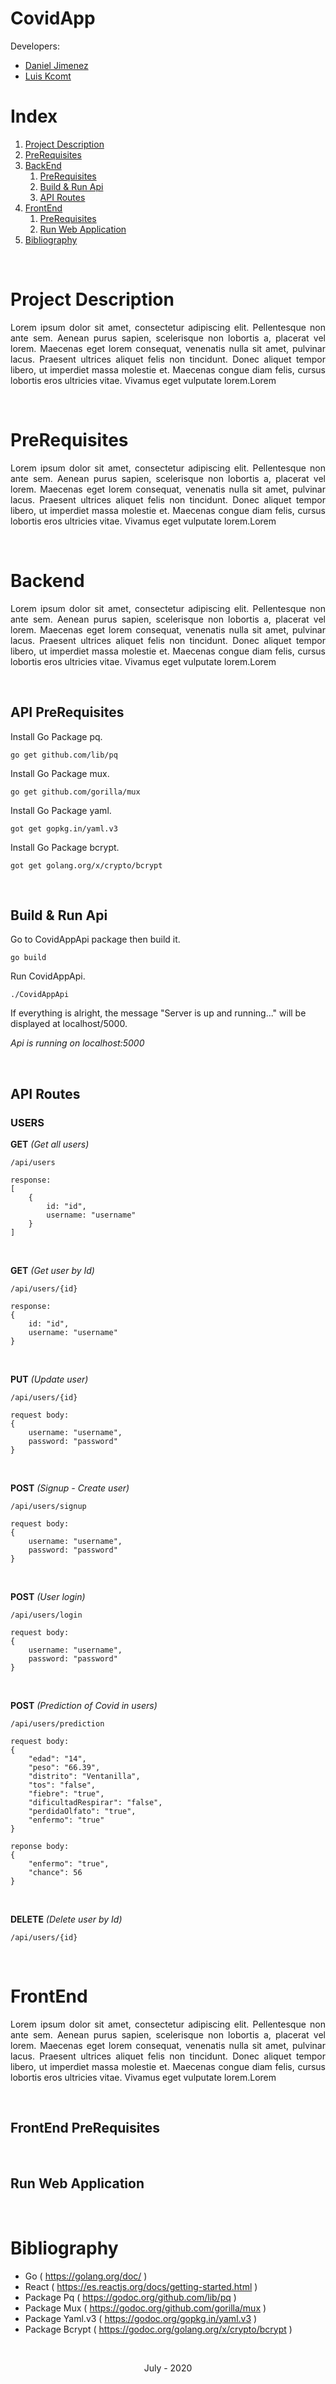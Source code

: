 # CovidApp
Developers:
- [Daniel Jimenez](#https://github.com/DanielJimenezC)
- [Luis Kcomt](#https://github.com/kcomt)


# Index
1. [Project Description](#Project%20Description)
2. [PreRequisites](#PreRequisites)
3. [BackEnd](#Backend)
    1. [PreRequisites](#API%20PreRequisites)
    2. [Build & Run Api](#Build%20&%20Run%20Api)
    3. [API Routes](#API%20Routes)
4. [FrontEnd](#FrontEnd)
    1. [PreRequisites](#FrontEnd%20PreRequisites)
    2. [Run Web Application](#Run%20Web%20Application)
5. [Bibliography](#Bibliography)

&nbsp;

# Project Description
<p style='text-align: justify;'>Lorem ipsum dolor sit amet, consectetur adipiscing elit. Pellentesque non ante sem. Aenean purus sapien, scelerisque non lobortis a, placerat vel lorem. Maecenas eget lorem consequat, venenatis nulla sit amet, pulvinar lacus. Praesent ultrices aliquet felis non tincidunt. Donec aliquet tempor libero, ut imperdiet massa molestie et. Maecenas congue diam felis, cursus lobortis eros ultricies vitae. Vivamus eget vulputate lorem.Lorem</p> 

&nbsp;

# PreRequisites
<p style='text-align: justify;'>Lorem ipsum dolor sit amet, consectetur adipiscing elit. Pellentesque non ante sem. Aenean purus sapien, scelerisque non lobortis a, placerat vel lorem. Maecenas eget lorem consequat, venenatis nulla sit amet, pulvinar lacus. Praesent ultrices aliquet felis non tincidunt. Donec aliquet tempor libero, ut imperdiet massa molestie et. Maecenas congue diam felis, cursus lobortis eros ultricies vitae. Vivamus eget vulputate lorem.Lorem</p>

&nbsp;

# Backend
<p style='text-align: justify;'>Lorem ipsum dolor sit amet, consectetur adipiscing elit. Pellentesque non ante sem. Aenean purus sapien, scelerisque non lobortis a, placerat vel lorem. Maecenas eget lorem consequat, venenatis nulla sit amet, pulvinar lacus. Praesent ultrices aliquet felis non tincidunt. Donec aliquet tempor libero, ut imperdiet massa molestie et. Maecenas congue diam felis, cursus lobortis eros ultricies vitae. Vivamus eget vulputate lorem.Lorem</p> 

&nbsp;

## API PreRequisites

Install Go Package pq.

    go get github.com/lib/pq

Install Go Package mux.

    go get github.com/gorilla/mux

Install Go Package yaml.

    got get gopkg.in/yaml.v3

Install Go Package bcrypt.

    got get golang.org/x/crypto/bcrypt

&nbsp;

## Build & Run Api

Go to CovidAppApi package then build it.

    go build

Run CovidAppApi.

    ./CovidAppApi

If everything is alright, the message "Server is up and running..." will be displayed at localhost/5000.

*Api is running on localhost:5000*

&nbsp;

## API Routes

### USERS

**GET** *(Get all users)* <a name="GET"></a>

    /api/users

    response:
    [
        {
            id: "id",
            username: "username"
        }
    ]

&nbsp;

**GET** *(Get user by Id)*

    /api/users/{id}

    response:
    {
        id: "id",
        username: "username"
    }

&nbsp;

**PUT** *(Update user)*

    /api/users/{id}

    request body:
    {
        username: "username",
        password: "password"
    }   

&nbsp;

**POST** *(Signup - Create user)*

    /api/users/signup

    request body:
    {
        username: "username",
        password: "password"
    }    

&nbsp;

**POST** *(User login)*

    /api/users/login

    request body:
    {
        username: "username",
        password: "password"
    }  

&nbsp;

**POST** *(Prediction of Covid in users)*

    /api/users/prediction

    request body:
    {
        "edad": "14",
        "peso": "66.39",
        "distrito": "Ventanilla",
        "tos": "false",
        "fiebre": "true",
        "dificultadRespirar": "false",
        "perdidaOlfato": "true",
        "enfermo": "true"
    }

    reponse body:
    {
        "enfermo": "true",
        "chance": 56
    }

&nbsp;

**DELETE** *(Delete user by Id)*

    /api/users/{id}

&nbsp;

# FrontEnd
<p style='text-align: justify;'>Lorem ipsum dolor sit amet, consectetur adipiscing elit. Pellentesque non ante sem. Aenean purus sapien, scelerisque non lobortis a, placerat vel lorem. Maecenas eget lorem consequat, venenatis nulla sit amet, pulvinar lacus. Praesent ultrices aliquet felis non tincidunt. Donec aliquet tempor libero, ut imperdiet massa molestie et. Maecenas congue diam felis, cursus lobortis eros ultricies vitae. Vivamus eget vulputate lorem.Lorem</p> 

&nbsp;

## FrontEnd PreRequisites

&nbsp;

## Run Web Application

&nbsp;

# Bibliography
- Go ( https://golang.org/doc/ )
- React ( https://es.reactjs.org/docs/getting-started.html )
- Package Pq ( https://godoc.org/github.com/lib/pq )
- Package Mux ( https://godoc.org/github.com/gorilla/mux )
- Package Yaml.v3 ( https://godoc.org/gopkg.in/yaml.v3 )
- Package Bcrypt ( https://godoc.org/golang.org/x/crypto/bcrypt )

&nbsp;

<p style='text-align: center;'>July - 2020</p>